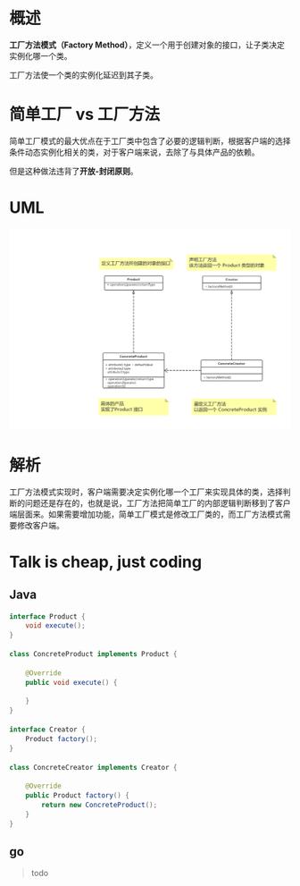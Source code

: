 # 概述

**工厂方法模式（Factory Method）**，定义一个用于创建对象的接口，让子类决定实例化哪一个类。

工厂方法使一个类的实例化延迟到其子类。

# 简单工厂 vs 工厂方法

简单工厂模式的最大优点在于工厂类中包含了必要的逻辑判断，根据客户端的选择条件动态实例化相关的类，对于客户端来说，去除了与具体产品的依赖。

但是这种做法违背了**开放-封闭原则**。

# UML

![factory](factory.png)



# 解析

工厂方法模式实现时，客户端需要决定实例化哪一个工厂来实现具体的类，选择判断的问题还是存在的，也就是说，工厂方法把简单工厂的内部逻辑判断移到了客户端层面来。如果需要增加功能，简单工厂模式是修改工厂类的，而工厂方法模式需要修改客户端。



# Talk is cheap, just coding

## Java

```java
interface Product {
    void execute();
}

class ConcreteProduct implements Product {

    @Override
    public void execute() {

    }
}

interface Creator {
    Product factory();
}

class ConcreteCreator implements Creator {

    @Override
    public Product factory() {
        return new ConcreteProduct();
    }
}
```

## go

> todo

